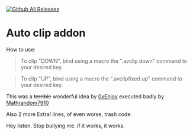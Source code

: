 [![Github All Releases](https://img.shields.io/github/downloads/Mathrandom7910/AutoClipAddon/total.svg)]()
# Auto clip addon

How to use:
>To clip "DOWN", bind using a macro the ".avclip down" command to your desired key.

>To clip "UP", bind using a macro the ".avcilpfixed up" command to your desired key.

This was a ~~terrible~~ wonderful idea by <a href="https://github.com/0xEnjoy">0xEnjoy</a> executed badly by <a href="https://github.com/Mathrandom7910">Mathrandom7910</a>


Also 2 more Extra! lines, of even worse, trash code.

Hey listen. Stop bullying me. if it works, it works.
